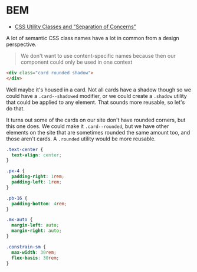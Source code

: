 # BEM

* [CSS Utility Classes and "Separation of Concerns"](https://adamwathan.me/css-utility-classes-and-separation-of-concerns/)

A lot of semantic CSS class names have a lot in common from a design perspective.

> We don't want to use content-specific names because then our component could only be used in one context

```html
<div class="card rounded shadow">
</div>
```

Well maybe it's housed in a card. Not all cards have a shadow though so we could have a `.card--shadowed` modifier, or we could create a `.shadow` utility that could be applied to any element. That sounds more reusable, so let's do that.

It turns out some of the cards on our site don't have rounded corners, but this one does. We could make it `.card--rounded`, but we have other elements on the site that are sometimes rounded the same amount too, and those aren't cards. A `.rounded` utility would be more reusable.

```css
.text-center {
  text-align: center;
}

.px-4 {
  padding-right: 1rem;
  padding-left: 1rem;
}

.pb-16 {
  padding-bottom: 4rem;
}

.mx-auto {
  margin-left: auto;
  margin-right: auto;
}

.constrain-sm {
  max-width: 30rem;
  flex-basis: 30rem;
}
```